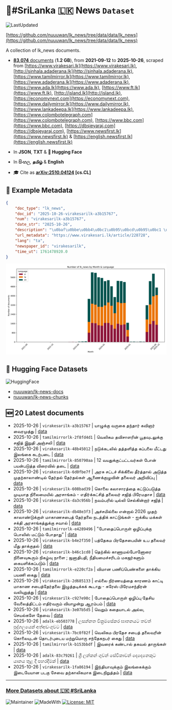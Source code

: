 # 📄#SriLanka 🇱🇰 News `Dataset`

![LastUpdated](https://img.shields.io/badge/last_updated-2025--10--26_18:50:28-green)

[https://github.com/nuuuwan/lk_news/tree/data/data/lk_news](https://github.com/nuuuwan/lk_news/tree/data/data/lk_news)

A collection of lk_news documents.

- [**83,074** documents](https://github.com/nuuuwan/lk_news/tree/data/data/lk_news) (**1.2 GB**), from **2021-09-12** to **2025-10-26**, scraped from [https://www.virakesari.lk](https://www.virakesari.lk), [http://sinhala.adaderana.lk](http://sinhala.adaderana.lk), [https://www.tamilmirror.lk](https://www.tamilmirror.lk), [https://www.adaderana.lk](https://www.adaderana.lk), [https://www.ada.lk](https://www.ada.lk), [https://www.ft.lk](https://www.ft.lk), [http://island.lk](http://island.lk), [https://economynext.com](https://economynext.com), [https://www.dailymirror.lk](https://www.dailymirror.lk), [https://www.lankadeepa.lk](https://www.lankadeepa.lk), [https://www.colombotelegraph.com](https://www.colombotelegraph.com), [https://www.bbc.com](https://www.bbc.com), [https://dbsjeyaraj.com](https://dbsjeyaraj.com), [https://www.newsfirst.lk](https://www.newsfirst.lk) & [https://english.newsfirst.lk](https://english.newsfirst.lk)

- In **JSON**, **TXT** & **🤗 Hugging Face**

- In **සිංහල**, **தமிழ்** & **English**

- 🎓 Cite as **[arXiv:2510.04124](https://arxiv.org/abs/2510.04124) [cs.CL]**

## 📝 Example Metadata

```json
{
    "doc_type": "lk_news",
    "doc_id": "2025-10-26-virakesarilk-a3b15767",
    "num": "virakesarilk-a3b15767",
    "date_str": "2025-10-26",
    "description": "\u0baf\u0bbe\u0bb4\u0bc1\u0b95\u0bcd\u0b95\u0bc1 \u0bb5\u0bb0\u0bc1\u0b95\u0bc8 \u0ba4\u0ba8\u0bcd\u0ba4\u0bbe\u0bb0\u0bcd \u0b95\u0bb5\u0bbf\u0b9e\u0bb0\u0bcd \u0bb5\u0bc8\u0bb0\u0bae\u0bc1\u0ba4\u0bcd\u0ba4\u0bc1",
    "url_metadata": "https://www.virakesari.lk/article/228728",
    "lang": "ta",
    "newspaper_id": "virakesarilk",
    "time_ut": 1761478920.0
}
```

![Chart](https://raw.githubusercontent.com/nuuuwan/lk_news/refs/heads/data/data/lk_news/docs_by_month_and_lang.png)

## 🤗 Hugging Face Datasets

![HuggingFace](https://img.shields.io/badge/-HuggingFace-FDEE21?style=for-the-badge&logo=HuggingFace)

- [nuuuwan/lk-news-docs](https://huggingface.co/datasets/nuuuwan/lk-news-docs)
- [nuuuwan/lk-news-chunks](https://huggingface.co/datasets/nuuuwan/lk-news-chunks)

## 🆕 20 Latest documents

- 2025-10-26 | `virakesarilk-a3b15767` | யாழுக்கு வருகை தந்தார் கவிஞர் வைரமுத்து | [data](https://github.com/nuuuwan/lk_news/tree/data/data/lk_news/2020s/2025/2025-10-26-virakesarilk-a3b15767)
- 2025-10-26 | `tamilmirrorlk-2f8fd4d1` | வெலிகம தவிசாளரின் பூதவுடலுக்கு சஜித் இறுதி அஞ்சலி | [data](https://github.com/nuuuwan/lk_news/tree/data/data/lk_news/2020s/2025/2025-10-26-tamilmirrorlk-2f8fd4d1)
- 2025-10-26 | `virakesarilk-48b45012` | நடுக்கடலில் தத்தளித்த கப்பலை மீட்டது இலங்கை கடற்படை | [data](https://github.com/nuuuwan/lk_news/tree/data/data/lk_news/2020s/2025/2025-10-26-virakesarilk-48b45012)
- 2025-10-26 | `tamilmirrorlk-850790aa` | 12 வயதுக்குட்பட்டவர்கள் போன் பயன்படுத்த விரைவில் தடை | [data](https://github.com/nuuuwan/lk_news/tree/data/data/lk_news/2020s/2025/2025-10-26-tamilmirrorlk-850790aa)
- 2025-10-26 | `virakesarilk-6d0fbe7f` | அரசு சட்டச் சிக்கிலை தீர்த்தால்   அடுத்த முதற்காலாண்டில் தேர்தல்  தேர்தல்கள் ஆணைக்குழுவின் தலைவர் அறிவிப்பு | [data](https://github.com/nuuuwan/lk_news/tree/data/data/lk_news/2020s/2025/2025-10-26-virakesarilk-6d0fbe7f)
- 2025-10-26 | `virakesarilk-608bad39` | கொலை கலாசாரத்தை கட்டுப்படுத்த முடியாத நிலைமையில் அரசாங்கம்  - எதிர்க்கட்சித் தலைவர் சஜித் பிரேமதாச | [data](https://github.com/nuuuwan/lk_news/tree/data/data/lk_news/2020s/2025/2025-10-26-virakesarilk-608bad39)
- 2025-10-26 | `virakesarilk-da3c956b` | நவம்பரில் டில்லி   செல்கின்றார் சஜித் | [data](https://github.com/nuuuwan/lk_news/tree/data/data/lk_news/2020s/2025/2025-10-26-virakesarilk-da3c956b)
- 2025-10-26 | `virakesarilk-db48e3f3` | அச்சமில்லை என்றால் 2026 முதற் காலாண்டுக்குள் மாகாணசபைத் தேர்தலை நடத்திக் காட்டுங்கள் - ஐக்கிய மக்கள் சக்தி அரசாங்கத்துக்கு சவால் | [data](https://github.com/nuuuwan/lk_news/tree/data/data/lk_news/2020s/2025/2025-10-26-virakesarilk-db48e3f3)
- 2025-10-26 | `tamilmirrorlk-e4289496` | ”போதைப்பொருள் ஒழிப்புக்கு பொலிஸ் மட்டும் போதாது” | [data](https://github.com/nuuuwan/lk_news/tree/data/data/lk_news/2020s/2025/2025-10-26-tamilmirrorlk-e4289496)
- 2025-10-26 | `virakesarilk-b4e2f350` | பத்தேகம பிரதேசபையின்   உப தலைவர் மீது தாக்குதல் | [data](https://github.com/nuuuwan/lk_news/tree/data/data/lk_news/2020s/2025/2025-10-26-virakesarilk-b4e2f350)
- 2025-10-26 | `virakesarilk-b46c1cd8` | தெற்கில் காணாமல்போனோரை நினைவுகூரும் நிகழ்வு நாளை ; ஜனாதிபதி, நீதியமைச்சரிடம் மகஜர்களும் கையளிக்கப்படும் | [data](https://github.com/nuuuwan/lk_news/tree/data/data/lk_news/2020s/2025/2025-10-26-virakesarilk-b46c1cd8)
- 2025-10-26 | `tamilmirrorlk-e220cf2a` | விமான பணிப்பெண்களை தாக்கிய பயணி கைது | [data](https://github.com/nuuuwan/lk_news/tree/data/data/lk_news/2020s/2025/2025-10-26-tamilmirrorlk-e220cf2a)
- 2025-10-26 | `virakesarilk-2d685133` | எல்லை நிர்ணயத்தை காரணம் காட்டி  மாகாண சபைத்தேர்தலை இழுத்தடிக்கக் கூடாது  - சுரேஸ் பிரேமசந்திரன் வலியுறுத்து | [data](https://github.com/nuuuwan/lk_news/tree/data/data/lk_news/2020s/2025/2025-10-26-virakesarilk-2d685133)
- 2025-10-26 | `virakesarilk-c927e98c` | போதைப்பொருள் ஒழிப்பு  தேசிய வேலைத்திட்டம்  எதிர்வரும் வியாழன்று ஆரம்பம் | [data](https://github.com/nuuuwan/lk_news/tree/data/data/lk_news/2020s/2025/2025-10-26-virakesarilk-c927e98c)
- 2025-10-26 | `virakesarilk-3e07b5d5` | வெறும் கதையாடல் அல்ல, செயல்களே தேவை | [data](https://github.com/nuuuwan/lk_news/tree/data/data/lk_news/2020s/2025/2025-10-26-virakesarilk-3e07b5d5)
- 2025-10-26 | `adalk-eb503778` | ලසන්නත වික්‍රමසේකර ඝාතනයට තවත් පුද්ගලයෙක් අත්අඩංගුවට | [data](https://github.com/nuuuwan/lk_news/tree/data/data/lk_news/2020s/2025/2025-10-26-adalk-eb503778)
- 2025-10-26 | `virakesarilk-7bc0f82f` | வெலிகம பிரதேச சபைத் தலைவரின் கொலையுடன் தொடர்புடைய மற்றுமொரு சந்தேகநபர் கைது | [data](https://github.com/nuuuwan/lk_news/tree/data/data/lk_news/2020s/2025/2025-10-26-virakesarilk-7bc0f82f)
- 2025-10-26 | `tamilmirrorlk-b153bbdf` | இவரைக் கண்டால் தகவல் தாருங்கள் | [data](https://github.com/nuuuwan/lk_news/tree/data/data/lk_news/2020s/2025/2025-10-26-tamilmirrorlk-b153bbdf)
- 2025-10-26 | `adalk-83c79261` | ශ්‍රී ලන්කන් ගුවන් සේවිකාවන් දෙදෙනෙකුට යානය තුළ දී පහරදීමක් | [data](https://github.com/nuuuwan/lk_news/tree/data/data/lk_news/2020s/2025/2025-10-26-adalk-83c79261)
- 2025-10-26 | `virakesarilk-1fa86194` | இந்தியாவுக்கும் இலங்கைக்கும் இடையேயான படகு சேவை தற்காலிகமாக இடைநிறுத்தம் | [data](https://github.com/nuuuwan/lk_news/tree/data/data/lk_news/2020s/2025/2025-10-26-virakesarilk-1fa86194)

---

### [More Datasets about 🇱🇰 #SriLanka](https://github.com/nuuuwan/lk_datasets)

![Maintainer](https://img.shields.io/badge/maintainer-nuuuwan-red)
![MadeWith](https://img.shields.io/badge/made_with-python-blue)
[![License: MIT](https://img.shields.io/badge/License-MIT-yellow.svg)](https://opensource.org/licenses/MIT)
